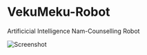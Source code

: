 # VekuMeku-Robot
Artificicial Intelligence Nam-Counselling Robot 


![Screenshot](screenshots/main.PNG)
